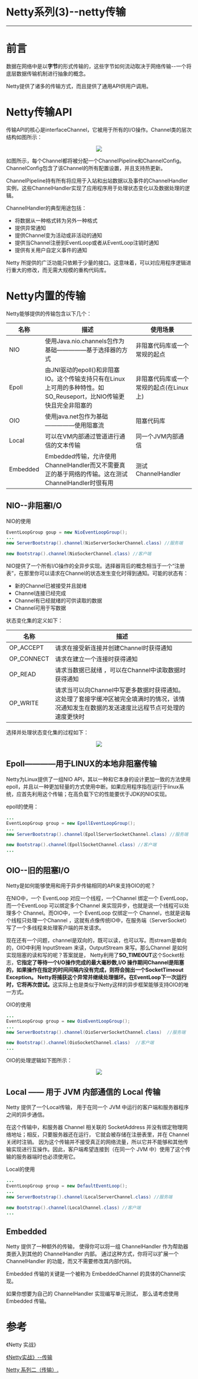 ﻿# Netty系列(3)--netty传输
---
# 前言
数据在网络中是以**字节**的形式传输的，这些字节如何流动取决于网络传输--一个将底层数据传输机制进行抽象的概念。

Netty提供了诸多的传输方式，而且提供了通用API供用户调用。

# Netty传输API
传输API的核心是interfaceChannel，它被用于所有的I/O操作。Channel类的层次结构如图所示：
<center>
<img src="https://raw.githubusercontent.com/adamhand/LeetCode-images/master/netty-transport.PNG">
</center>

如图所示，每个Channel都将被分配一个ChannelPipeline和ChannelConfig。ChannelConfig包含了该Channel的所有配置设置，并且支持热更新。

ChannelPipeline持有所有将应用于入站和出站数据以及事件的ChannelHandler实例，这些ChannelHandler实现了应用程序用于处理状态变化以及数据处理的逻辑。

ChannelHandler的典型用途包括：

- 将数据从一种格式转为另外一种格式
- 提供异常通知
- 提供Channel变为活动或非活动的通知
- 提供当Channel注册到EventLoop或者从EventLoop注销时通知
- 提供有关用户自定义事件的通知

Netty 所提供的广泛功能只依赖于少量的接口。这意味着，可以对应用程序逻辑进行重大的修改，而无需大规模的重构代码库。

# Netty内置的传输
Netty能够提供的传输包含以下几个：

|名称	|描述|使用场景|
|-|-|-|
|NIO|	使用Java.nio.channels包作为基础—————基于选择器的方式|非阻塞代码库或一个常规的起点|
|Epoll|	由JNI驱动的epoll()和非阻塞IO。这个传输支持只有在Linux上可用的多种特性。如SO_Reuseport，比NIO传输更快且完全非阻塞的|非阻塞代码库或一个常规的起点(在Linux上)|
|OIO|使用java.net包作为基础—————使用阻塞流|阻塞代码库|
|Local|可以在VM内部通过管道进行通信的文本传输|同一个JVM内部通信	|
|Embedded|Embedded传输，允许使用ChannelHandler而又不需要真正的基于网络的传输。这在测试ChannelHandler时很有用|测试ChannelHandler	|

## NIO--非阻塞I/O
NIO的使用
```java
EventLoopGroup goup = new NioEventLoopGroup();
...
new ServerBootstrap().channel(NioServerSockerChannel.class) //服务端

new Bootstrap().channel(NioSockerChannel.class) //客户端
```
NIO提供了一个所有I/O操作的全异步实现。选择器背后的概念相当于一个“注册表”，在那里你可以请求在Channel的状态发生变化时得到通知。可能的状态有：

- 新的Channel已被接受并且就绪
- Channel连接已经完成
- Channel有已经就绪的可供读取的数据
- Channel可用于写数据

状态变化集的定义如下：

|名称|描述|
|-|-|
|OP_ACCEPT|	请求在接受新连接并创建Channel时获得通知|
|OP_CONNECT|	请求在建立一个连接时获得通知|
|OP_READ|	请求当数据已就绪 ，可以在Channel中读取数据时获得通知|
|OP_WRITE|	请求当可以向Channel中写更多数据时获得通知。这处理了套接字缓冲区被完全填满时的情况，该情况通知发生在数据的发送速度比远程节点可处理的速度更快时|

选择并处理状态变化集的过程如下：
<center>
<img src="https://raw.githubusercontent.com/adamhand/LeetCode-images/master/netty-selector.PNG">
</center>

## Epoll————用于LINUX的本地非阻塞传输
Netty为Linux提供了一组NIO API，其以一种和它本身的设计更加一致的方法使用epoll，并且以一种更加轻量的方式使用中断。如果应用程序指在运行于linux系统，应首先利用这个传输；在高负载下它的性能要优于JDK的NIO实现。

epoll的使用：
```java
...
EventLoopGroup group = new EpollEventLoopGroup();
...
new ServerBootstrap().channel(EpollServerSocketChannel.class) //服务端

new Bootstrap().channel(EpollSocketChannel.class) //客户端
...
```

## OIO--旧的阻塞I/O
Netty是如何能够使用和用于异步传输相同的API来支持OIO的呢？

在NIO中，一个 EventLoop 对应一个线程，一个Channel 绑定一个 EventLoop，而一个EventLoop 可以绑定多个Channel 来实现异步，也就是说一个线程可以处理多个 Channel。而OIO中，一个 EventLoop 仅绑定一个 Channel，也就是说每个线程只处理一个Channel ，这就有点像传统IO中，在服务端（ServerSocket）写了一个多线程来处理客户端的并发请求。

现在还有一个问题，channel是双向的，既可以读，也可以写。而stream是单向的，OIO中利用 InputStream 来读，OutputStream 来写。那么Channel 是如何实现阻塞的读和写的呢？答案就是， Netty利用了**SO_TIMEOUT**这个Socket标志，<strong>它指定了等待一个I/O操作完成的最大毫秒数,I/O 操作期间Channel是阻塞的，如果操作在指定的时间间隔内没有完成，则将会抛出一个SocketTimeout Exception。 Netty将捕获这个异常并继续处理循环。在EventLoop下一次运行时，它将再次尝试。</strong>这实际上也是类似于Netty这样的异步框架能够支持OIO的唯一方式。

OIO的使用
```java
...
EventLoopGroup group = new OioEventLoopGroup();
...
new ServerBootstrap().channel(OioServerSocketChannel.class)  //服务端

new Bootstrap().channel(OioSocketChannel.class)  //客户端
...
```

OIO的处理逻辑如下图所示：
<center>
<img src="https://raw.githubusercontent.com/adamhand/LeetCode-images/master/netty-oio.PNG">
</center>

## Local —— 用于 JVM 内部通信的 Local 传输
Netty 提供了一个Local传输， 用于在同一个 JVM 中运行的客户端和服务器程序之间的异步通信。

 在这个传输中，和服务器 Channel 相关联的 SocketAddress 并没有绑定物理网络地址；相反，只要服务器还在运行， 它就会被存储在注册表里，并在 Channel 关闭时注销。 因为这个传输并不接受真正的网络流量，所以它并不能够和其他传输实现进行互操作。因此，客户端希望连接到（在同一个 JVM 中）使用了这个传输的服务器端时也必须使用它。
 
Local的使用
```java
...
EventLoopGroup group = new DefaultEventLoop();
...
new ServerBootstrap().channel(LocalServerChannel.class) //服务端

new Bootstrap().channel(LocalChannel.class) //客户端
...
```

## Embedded
Netty 提供了一种额外的传输， 使得你可以将一组 ChannelHandler 作为帮助器类嵌入到其他的 ChannelHandler 内部。 通过这种方式，你将可以扩展一个 ChannelHandler 的功能，而又不需要修改其内部代码。

Embedded 传输的关键是一个被称为 EmbeddedChannel 的具体的Channel实现。

如果你想要为自己的 ChannelHandler 实现编写单元测试， 那么请考虑使用 Embedded 传输。

# 参考
《Netty 实战》

[《Netty实战》--传输](https://www.jianshu.com/p/9581068f9739)

[Netty 系列二（传输）.](https://www.cnblogs.com/jmcui/p/9171733.html)